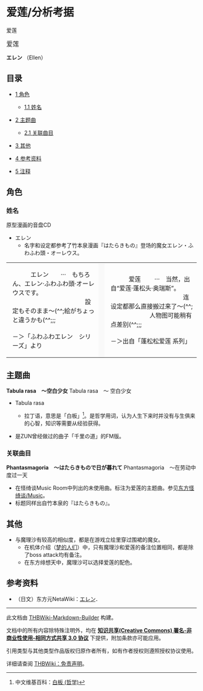 # 爱莲/分析考据

<!-- source html: G:\repos\THBWiki-Markdown-Builder\THBWikiMarkdown\Temp\main\e\ea\ns0%3A%E7%88%B1%E8%8E%B2%2F%E5%88%86%E6%9E%90%E8%80%83%E6%8D%AE.html -->

爱莲

  
<big>爱莲</big>  

 **エレン** （Ellen）
  


## 目录

- [1 角色](#角色)

  - [1.1 姓名](#姓名)



- [2 主题曲](#主题曲)

  - [2.1 关联曲目](#关联曲目)



- [3 其他](#其他)
- [4 参考资料](#参考资料)
- [5 注释](#注释)





## 角色

### 姓名
[](./文件-《はたらきもの》的音盘CD.png.md)  [](./文件-《はたらきもの》的音盘CD.png.md)原型漫画的音盘CD
- エレン
  - 名字和设定都参考了竹本泉漫画『はたらきもの』登场的魔女エレン・ふわふわ頭・オーレウス。



<table>


<tbody><tr>
<td class="jadef" width="50%" lang="ja" style="border-right:none; padding-left:1em;">
<div class="poem">
<p>　　　エレン　　···　もちろん、エレン·ふわふわ頭·オーレウスです。<br>
　　　　　　　　　　　　設定もそのまま～(^^;絵がちょっと違うかも(^^;;;<br>
　　　　　　　　　　　　　－＞「ふわふわエレン　シリーズ」より
</p>
</div>
</td>
<th style="background:#f9f9f9; border-left:none">
</th>
<td class="zhdef" width="50%" style="padding-left:1em;">
<div class="poem">
<p>　　　爱莲 　　···　当然，出自“爱莲·蓬松头·奥瑞斯”。<br>
　　　　　　　　　　　　连设定都那么直接搬过来了～(^^;<br>
&#160;&#160;&#160;&#160;&#160;&#160;&#160;&#160;&#160;&#160;&#160;&#160;&#160;&#160;&#160;&#160;&#160;&#160;&#160;&#160;&#160;&#160;&#160;&#160;人物图可能稍有点差别(^^;;;<br>
　　　　　　　　　　　　　－＞出自「蓬松松爱莲 系列」
</p>
</div>
</td></tr></tbody></table>



## 主题曲
  
 **Tabula rasa　～空白少女**  Tabula rasa　～ 空白少女
  

- Tabula rasa
  - 拉丁语，意思是「白板」[^cite_note-1]。是哲学用词，认为人生下来时并没有与生俱来的心智，知识等需要从经验获得。

- 是ZUN曾经做过的曲子「千里の道」的FM版。


### 关联曲目
  
 **Phantasmagoria　～はたらきもので日が暮れて**  Phantasmagoria　～在劳动中度过一天
  

- 在怪绮谈Music Room中列出的未使用曲。标注为爱莲的主题曲。参见[东方怪绮谈/Music](./东方怪绮谈-Music.md)。
- 标题同样出自竹本泉的『はたらきもの』。


## 其他
- 与魔理沙有较高的相似度，都是在游戏立绘里穿过围裙的魔女。
  - 在机体介绍（[梦的人们](./附带文档-东方梦时空-梦的人们.md)）中，只有魔理沙和爱莲的备注位置相同，都是除了boss attack均有备注。
  - 在东方绯想天中，魔理沙可以选择爱莲的配色。



## 参考资料
- （日文）东方元NetaWiki：[エレン](https://seesaawiki.jp/toho-motoneta_2nd/d/�����)．


[^cite_note-1]: 中文维基百科：[白板 (哲学)](https://en.wikipedia.org/wiki/zh:白板_(哲学))





---

此文档由 [THBWiki-Markdown-Builder](https://github.com/Delsin-Yu/THBWiki-Markdown-Builder) 构建。

文档中的所有内容除特殊注明外，均在 [**知识共享(Creative Commons) 署名-非商业性使用-相同方式共享 3.0 协议**](https://creativecommons.org/licenses/by-sa/3.0/deed.zh-hans) 下提供，附加条款亦可能应用。

引用类型与其他类型作品版权归原作者所有，如有作者授权则遵照授权协议使用。

详细请查阅 [THBWiki：免责声明](https://thbwiki.cc/THBWiki:%E5%85%8D%E8%B4%A3%E5%A3%B0%E6%98%8E)。

